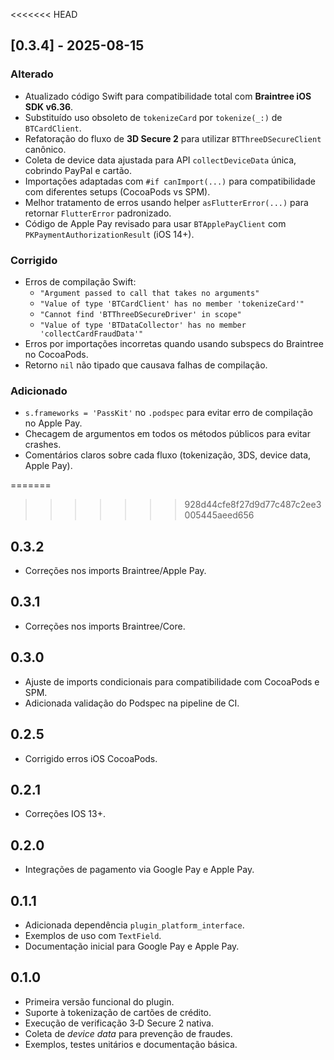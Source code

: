 <<<<<<< HEAD
## [0.3.4] - 2025-08-15
### Alterado
- Atualizado código Swift para compatibilidade total com **Braintree iOS SDK v6.36**.
- Substituído uso obsoleto de `tokenizeCard` por `tokenize(_:)` de `BTCardClient`.
- Refatoração do fluxo de **3D Secure 2** para utilizar `BTThreeDSecureClient` canônico.
- Coleta de device data ajustada para API `collectDeviceData` única, cobrindo PayPal e cartão.
- Importações adaptadas com `#if canImport(...)` para compatibilidade com diferentes setups (CocoaPods vs SPM).
- Melhor tratamento de erros usando helper `asFlutterError(...)` para retornar `FlutterError` padronizado.
- Código de Apple Pay revisado para usar `BTApplePayClient` com `PKPaymentAuthorizationResult` (iOS 14+).

### Corrigido
- Erros de compilação Swift:
  - `"Argument passed to call that takes no arguments"`
  - `"Value of type 'BTCardClient' has no member 'tokenizeCard'"`
  - `"Cannot find 'BTThreeDSecureDriver' in scope"`
  - `"Value of type 'BTDataCollector' has no member 'collectCardFraudData'"`
- Erros por importações incorretas quando usando subspecs do Braintree no CocoaPods.
- Retorno `nil` não tipado que causava falhas de compilação.

### Adicionado
- `s.frameworks = 'PassKit'` no `.podspec` para evitar erro de compilação no Apple Pay.
- Checagem de argumentos em todos os métodos públicos para evitar crashes.
- Comentários claros sobre cada fluxo (tokenização, 3DS, device data, Apple Pay).

=======
>>>>>>> 928d44cfe8f27d9d77c487c2ee3005445aeed656
## 0.3.2
- Correções nos imports Braintree/Apple Pay.

## 0.3.1
- Correções nos imports Braintree/Core.

## 0.3.0
- Ajuste de imports condicionais para compatibilidade com CocoaPods e SPM.
- Adicionada validação do Podspec na pipeline de CI.

## 0.2.5
- Corrigido erros iOS CocoaPods.

## 0.2.1
- Correções IOS 13+.

## 0.2.0
- Integrações de pagamento via Google Pay e Apple Pay.

## 0.1.1
- Adicionada dependência `plugin_platform_interface`.
- Exemplos de uso com `TextField`.
- Documentação inicial para Google Pay e Apple Pay.

## 0.1.0

- Primeira versão funcional do plugin.
- Suporte à tokenização de cartões de crédito.
- Execução de verificação 3‑D Secure 2 nativa.
- Coleta de *device data* para prevenção de fraudes.
- Exemplos, testes unitários e documentação básica.

